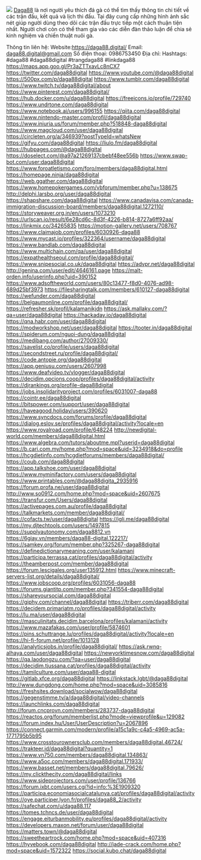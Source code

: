![](https://g0v.hackmd.io/_uploads/Skf4oJdFJl.png)
<a href="https://daga88.digital/">Daga88</a> là nơi người yêu thích đá gà có thể tìm thấy thông tin chi tiết về các trận đấu, kết quả và lịch thi đấu. Tại đây cung cấp những hình ảnh sắc nét giúp người dùng theo dõi các trận đấu trực tiếp một cách thuận tiện nhất. Người chơi còn có thể tham gia vào các diễn đàn thảo luận để chia sẻ kinh nghiệm và chiến thuật nuôi gà.

Thông tin liên hệ:
Website:<a href="https://daga88.digital/">https://daga88.digital/</a>
Email: daga88.digital@gmail.com
Số điện thoại: 0986753450
Địa chỉ: 
Hashtags: #daga88 #daga88digital #trangdaga88 #linkdaga88
<a href="https://maps.app.goo.gl/Pr3aZTTxavLc8nCX7">https://maps.app.goo.gl/Pr3aZTTxavLc8nCX7</a>
<a href="https://twitter.com/daga88digital">https://twitter.com/daga88digital</a>
<a href="https://www.youtube.com/@daga88digital">https://www.youtube.com/@daga88digital</a>
<a href="https://500px.com/p/daga88digital">https://500px.com/p/daga88digital</a>
<a href="https://www.tumblr.com/daga88digital">https://www.tumblr.com/daga88digital</a>
<a href="https://www.twitch.tv/daga88digital/about">https://www.twitch.tv/daga88digital/about</a>
<a href="https://www.pinterest.com/daga88digital/">https://www.pinterest.com/daga88digital/</a>
<a href="https://hub.docker.com/u/daga88digital">https://hub.docker.com/u/daga88digital</a>
<a href="https://freeicons.io/profile/729740">https://freeicons.io/profile/729740</a>
<a href="https://www.undrtone.com/daga88digital">https://www.undrtone.com/daga88digital</a>
<a href="https://www.notebook.ai/users/996155">https://www.notebook.ai/users/996155</a>
<a href="https://qiita.com/daga88digital">https://qiita.com/daga88digital</a>
<a href="https://www.nintendo-master.com/profil/daga88digital">https://www.nintendo-master.com/profil/daga88digital</a>
<a href="https://www.iniuria.us/forum/member.php?518848-daga88digital">https://www.iniuria.us/forum/member.php?518848-daga88digital</a>
<a href="https://www.magcloud.com/user/daga88digital">https://www.magcloud.com/user/daga88digital</a>
<a href="https://circleten.org/a/346939?postTypeId=whatsNew">https://circleten.org/a/346939?postTypeId=whatsNew</a>
<a href="https://gifyu.com/daga88digital">https://gifyu.com/daga88digital</a>
<a href="https://liulo.fm/daga88digital">https://liulo.fm/daga88digital</a>
<a href="https://hubpages.com/@daga88digital">https://hubpages.com/@daga88digital</a>
<a href="https://doselect.com/@a97a21269137cbebf48ee556b">https://doselect.com/@a97a21269137cbebf48ee556b</a>
<a href="https://www.swap-bot.com/user:daga88digital">https://www.swap-bot.com/user:daga88digital</a>
<a href="https://www.foroatletismo.com/foro/members/daga88digital.html">https://www.foroatletismo.com/foro/members/daga88digital.html</a>
<a href="https://homepage.ninja/daga88digital">https://homepage.ninja/daga88digital</a>
<a href="https://web.ggather.com/daga88digital">https://web.ggather.com/daga88digital</a>
<a href="https://www.homepokergames.com/vbforum/member.php?u=138675">https://www.homepokergames.com/vbforum/member.php?u=138675</a>
<a href="http://delphi.larsbo.org/user/daga88digital">http://delphi.larsbo.org/user/daga88digital</a>
<a href="https://shapshare.com/daga88digital">https://shapshare.com/daga88digital</a>
<a href="https://www.canadavisa.com/canada-immigration-discussion-board/members/daga88digital.1272110/">https://www.canadavisa.com/canada-immigration-discussion-board/members/daga88digital.1272110/</a>
<a href="https://storyweaver.org.in/en/users/1073210">https://storyweaver.org.in/en/users/1073210</a>
<a href="https://urlscan.io/result/6e28cd6c-8d3f-4226-b814-8727a6ff92aa/">https://urlscan.io/result/6e28cd6c-8d3f-4226-b814-8727a6ff92aa/</a>
<a href="https://linkmix.co/34265835">https://linkmix.co/34265835</a>
<a href="https://motion-gallery.net/users/708767">https://motion-gallery.net/users/708767</a>
<a href="https://www.claimajob.com/profiles/6030926-daga88">https://www.claimajob.com/profiles/6030926-daga88</a>
<a href="https://www.mycast.io/profiles/322364/username/daga88digital">https://www.mycast.io/profiles/322364/username/daga88digital</a>
<a href="https://www.bandlab.com/daga88digital">https://www.bandlab.com/daga88digital</a>
<a href="https://www.multichain.com/qa/user/daga88digital">https://www.multichain.com/qa/user/daga88digital</a>
<a href="https://expathealthseoul.com/profile/daga88digital/">https://expathealthseoul.com/profile/daga88digital/</a>
<a href="https://www.snipesocial.co.uk/daga88digital">https://www.snipesocial.co.uk/daga88digital</a>
<a href="https://advpr.net/daga88digital">https://advpr.net/daga88digital</a>
<a href="http://genina.com/user/edit/4646161.page">http://genina.com/user/edit/4646161.page</a>
<a href="https://malt-orden.info/userinfo.php?uid=390152">https://malt-orden.info/userinfo.php?uid=390152</a>
<a href="https://www.adsoftheworld.com/users/80c13477-f8d0-4076-ad98-689d25bf3973">https://www.adsoftheworld.com/users/80c13477-f8d0-4076-ad98-689d25bf3973</a>
<a href="https://filesharingtalk.com/members/610127-daga88digital">https://filesharingtalk.com/members/610127-daga88digital</a>
<a href="https://wefunder.com/daga88digital">https://wefunder.com/daga88digital</a>
<a href="https://belgaumonline.com/profile/daga88digital/">https://belgaumonline.com/profile/daga88digital/</a>
<a href="https://refresher.sk/profil/kalamanikjdn">https://refresher.sk/profil/kalamanikjdn</a>
<a href="https://ask.mallaky.com/?qa=user/daga88digital">https://ask.mallaky.com/?qa=user/daga88digital</a>
<a href="https://hackaday.io/daga88digital">https://hackaday.io/daga88digital</a>
<a href="https://qna.habr.com/user/daga88digital">https://qna.habr.com/user/daga88digital</a>
<a href="https://modworkshop.net/user/daga88digital">https://modworkshop.net/user/daga88digital</a>
<a href="https://tooter.in/daga88digital">https://tooter.in/daga88digital</a>
<a href="https://spiderum.com/nguoi-dung/daga88digital">https://spiderum.com/nguoi-dung/daga88digital</a>
<a href="https://medibang.com/author/27009330/">https://medibang.com/author/27009330/</a>
<a href="https://savelist.co/profile/users/daga88digital">https://savelist.co/profile/users/daga88digital</a>
<a href="https://secondstreet.ru/profile/daga88digital/">https://secondstreet.ru/profile/daga88digital/</a>
<a href="https://code.antopie.org/daga88digital">https://code.antopie.org/daga88digital</a>
<a href="https://app.geniusu.com/users/2607998">https://app.geniusu.com/users/2607998</a>
<a href="https://www.deafvideo.tv/vlogger/daga88digital">https://www.deafvideo.tv/vlogger/daga88digital</a>
<a href="https://decidim.opcions.coop/profiles/daga88digital/activity">https://decidim.opcions.coop/profiles/daga88digital/activity</a>
<a href="https://djrankings.org/profile-daga88digital">https://djrankings.org/profile-daga88digital</a>
<a href="https://jobs.insolidarityproject.com/profiles/6031007-daga88">https://jobs.insolidarityproject.com/profiles/6031007-daga88</a>
<a href="https://cointr.ee/daga88digital">https://cointr.ee/daga88digital</a>
<a href="https://bitspower.com/support/user/daga88digital">https://bitspower.com/support/user/daga88digital</a>
<a href="https://haveagood.holiday/users/390620">https://haveagood.holiday/users/390620</a>
<a href="https://www.syncdocs.com/forums/profile/daga88digital">https://www.syncdocs.com/forums/profile/daga88digital</a>
<a href="https://dialog.eslov.se/profiles/daga88digital/activity?locale=en">https://dialog.eslov.se/profiles/daga88digital/activity?locale=en</a>
<a href="https://www.royalroad.com/profile/648224">https://www.royalroad.com/profile/648224</a>
<a href="http://newdigital-world.com/members/daga88digital.html">http://newdigital-world.com/members/daga88digital.html</a>
<a href="https://www.algebra.com/tutors/aboutme.mpl?userid=daga88digital">https://www.algebra.com/tutors/aboutme.mpl?userid=daga88digital</a>
<a href="https://b.cari.com.my/home.php?mod=space&uid=3234918&do=profile">https://b.cari.com.my/home.php?mod=space&uid=3234918&do=profile</a>
<a href="https://hcgdietinfo.com/hcgdietforums/members/daga88digital/">https://hcgdietinfo.com/hcgdietforums/members/daga88digital/</a>
<a href="https://coub.com/daga88digital">https://coub.com/daga88digital</a>
<a href="https://app.talkshoe.com/user/daga88digital">https://app.talkshoe.com/user/daga88digital</a>
<a href="https://www.myminifactory.com/users/daga88digital">https://www.myminifactory.com/users/daga88digital</a>
<a href="https://www.printables.com/@daga88digita_2935916">https://www.printables.com/@daga88digita_2935916</a>
<a href="https://forum.profa.ne/user/daga88digital">https://forum.profa.ne/user/daga88digital</a>
<a href="http://www.so0912.com/home.php?mod=space&uid=2607675">http://www.so0912.com/home.php?mod=space&uid=2607675</a>
<a href="https://transfur.com/Users/daga88digital">https://transfur.com/Users/daga88digital</a>
<a href="https://activepages.com.au/profile/daga88digital">https://activepages.com.au/profile/daga88digital</a>
<a href="https://talkmarkets.com/member/daga88digital/">https://talkmarkets.com/member/daga88digital/</a>
<a href="https://cofacts.tw/user/daga88digital">https://cofacts.tw/user/daga88digital</a>
<a href="https://igli.me/daga88digital">https://igli.me/daga88digital</a>
<a href="https://my.djtechtools.com/users/1497815">https://my.djtechtools.com/users/1497815</a>
<a href="https://supplyautonomy.com/daga8812.vn">https://supplyautonomy.com/daga8812.vn</a>
<a href="https://6giay.vn/members/daga88-digital.122217/">https://6giay.vn/members/daga88-digital.122217/</a>
<a href="https://samkey.org/forum/member.php?325267-daga88digital">https://samkey.org/forum/member.php?325267-daga88digital</a>
<a href="https://definedictionarymeaning.com/user/kalamani">https://definedictionarymeaning.com/user/kalamani</a>
<a href="https://participa.terrassa.cat/profiles/daga88digital/activity">https://participa.terrassa.cat/profiles/daga88digital/activity</a>
<a href="https://theamberpost.com/member/daga88digital">https://theamberpost.com/member/daga88digital</a>
<a href="https://forum.lescigales.org/user135912.html">https://forum.lescigales.org/user135912.html</a>
<a href="https://www.minecraft-servers-list.org/details/daga88digital/">https://www.minecraft-servers-list.org/details/daga88digital/</a>
<a href="https://www.jobscoop.org/profiles/6031056-daga88">https://www.jobscoop.org/profiles/6031056-daga88</a>
<a href="https://forums.giantitp.com/member.php?341554-daga88digital">https://forums.giantitp.com/member.php?341554-daga88digital</a>
<a href="https://shareyoursocial.com/daga88digital">https://shareyoursocial.com/daga88digital</a>
<a href="https://giphy.com/channel/daga88digital">https://giphy.com/channel/daga88digital</a>
<a href="https://triberr.com/daga88digital">https://triberr.com/daga88digital</a>
<a href="https://decidem.primariatm.ro/profiles/daga88digital/activity">https://decidem.primariatm.ro/profiles/daga88digital/activity</a>
<a href="https://lu.ma/user/daga88digital">https://lu.ma/user/daga88digital</a>
<a href="https://masculinitats.decidim.barcelona/profiles/kalamani/activity">https://masculinitats.decidim.barcelona/profiles/kalamani/activity</a>
<a href="https://www.mazafakas.com/user/profile/5874601">https://www.mazafakas.com/user/profile/5874601</a>
<a href="https://pins.schuttrange.lu/profiles/daga88digital/activity?locale=en">https://pins.schuttrange.lu/profiles/daga88digital/activity?locale=en</a>
<a href="https://hi-fi-forum.net/profile/1013128">https://hi-fi-forum.net/profile/1013128</a>
<a href="https://analyticsjobs.in/profile/daga88digital/">https://analyticsjobs.in/profile/daga88digital/</a>
<a href="https://ask.rwnq-alhaya.com/user/daga88digital">https://ask.rwnq-alhaya.com/user/daga88digital</a>
<a href="https://newyorktimesnow.com/daga88digital">https://newyorktimesnow.com/daga88digital</a>
<a href="https://qa.laodongzu.com/?qa=user/daga88digital">https://qa.laodongzu.com/?qa=user/daga88digital</a>
<a href="https://decidim.tjussana.cat/profiles/daga88digital/activity">https://decidim.tjussana.cat/profiles/daga88digital/activity</a>
<a href="https://tamilculture.com/user/daga88-digital">https://tamilculture.com/user/daga88-digital</a>
<a href="https://gitlab.xfce.org/daga88digital">https://gitlab.xfce.org/daga88digital</a>
<a href="https://linkstack.lgbt/@daga88digital">https://linkstack.lgbt/@daga88digital</a>
<a href="http://www.dungdong.com/home.php?mod=space&uid=3085816">http://www.dungdong.com/home.php?mod=space&uid=3085816</a>
<a href="https://freshsites.download/socialwow/daga88digital">https://freshsites.download/socialwow/daga88digital</a>
<a href="https://gegenstimme.tv/a/daga88digital/video-channels">https://gegenstimme.tv/a/daga88digital/video-channels</a>
<a href="https://launchlinks.com/daga88digital">https://launchlinks.com/daga88digital</a>
<a href="http://forum.cncprovn.com/members/283737-daga88digital">http://forum.cncprovn.com/members/283737-daga88digital</a>
<a href="https://reactos.org/forum/memberlist.php?mode=viewprofile&u=129082">https://reactos.org/forum/memberlist.php?mode=viewprofile&u=129082</a>
<a href="https://forum.index.hu/User/UserDescription?u=2067896">https://forum.index.hu/User/UserDescription?u=2067896</a>
<a href="https://connect.garmin.com/modern/profile/a15c1a9c-c4a5-4969-ac5a-1771795b5b95">https://connect.garmin.com/modern/profile/a15c1a9c-c4a5-4969-ac5a-1771795b5b95</a>
<a href="https://www.crosstourownersclub.com/members/daga88digital.46724/">https://www.crosstourownersclub.com/members/daga88digital.46724/</a>
<a href="https://trakteer.id/daga88digital?quantity=1">https://trakteer.id/daga88digital?quantity=1</a>
<a href="https://www.vn750.com/members/daga88digital.134863/">https://www.vn750.com/members/daga88digital.134863/</a>
<a href="https://www.a5oc.com/members/daga88digital.171933/">https://www.a5oc.com/members/daga88digital.171933/</a>
<a href="https://www.basset.net/members/daga88digital.79626/">https://www.basset.net/members/daga88digital.79626/</a>
<a href="https://my.clickthecity.com/daga88digital/links">https://my.clickthecity.com/daga88digital/links</a>
<a href="https://www.sideprojectors.com/user/profile/136766">https://www.sideprojectors.com/user/profile/136766</a>
<a href="https://forum.ixbt.com/users.cgi?id=info:%3E1909320">https://forum.ixbt.com/users.cgi?id=info:%3E1909320</a>
<a href="https://participa.economiasocialcatalunya.cat/profiles/daga88digital/activity">https://participa.economiasocialcatalunya.cat/profiles/daga88digital/activity</a>
<a href="https://oye.participer.lyon.fr/profiles/daga88_2/activity">https://oye.participer.lyon.fr/profiles/daga88_2/activity</a>
<a href="https://safechat.com/u/daga88.117">https://safechat.com/u/daga88.117</a>
<a href="https://tomes.tchncs.de/user/daga88digital">https://tomes.tchncs.de/user/daga88digital</a>
<a href="https://engage.eiturbanmobility.eu/profiles/daga88digital/activity">https://engage.eiturbanmobility.eu/profiles/daga88digital/activity</a>
<a href="https://developers.maxon.net/forum/user/daga88digital">https://developers.maxon.net/forum/user/daga88digital</a>
<a href="https://matters.town/@daga88digital">https://matters.town/@daga88digital</a>
<a href="https://sweetheartrock.com/home.php?mod=space&uid=407316">https://sweetheartrock.com/home.php?mod=space&uid=407316</a>
<a href="https://hyvebook.com/daga88digital">https://hyvebook.com/daga88digital</a>
<a href="http://jade-crack.com/home.php?mod=space&uid=1572322">http://jade-crack.com/home.php?mod=space&uid=1572322</a>
<a href="https://social.kubo.chat/daga88digital">https://social.kubo.chat/daga88digital</a>

